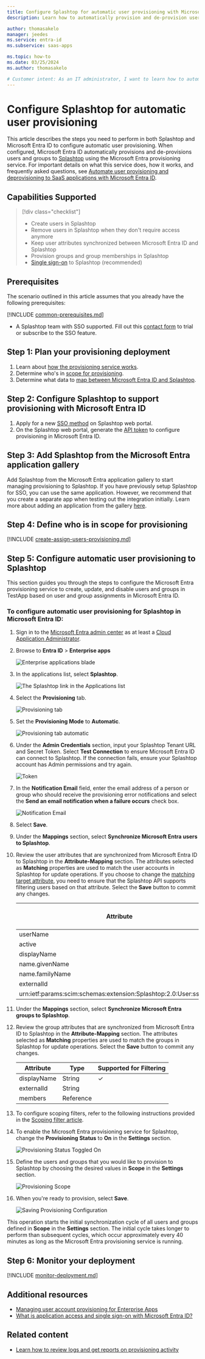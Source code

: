 ```yaml
---
title: Configure Splashtop for automatic user provisioning with Microsoft Entra ID
description: Learn how to automatically provision and de-provision user accounts from Microsoft Entra ID to Splashtop.

author: thomasakelo
manager: jeedes
ms.service: entra-id
ms.subservice: saas-apps

ms.topic: how-to
ms.date: 03/25/2024
ms.author: thomasakelo

# Customer intent: As an IT administrator, I want to learn how to automatically provision and deprovision user accounts from Microsoft Entra ID to Splashtop so that I can streamline the user management process and ensure that users have the appropriate access to Splashtop.
---
```


# Configure Splashtop for automatic user provisioning

This article describes the steps you need to perform in both Splashtop and Microsoft Entra ID to configure automatic user provisioning. When configured, Microsoft Entra ID automatically provisions and de-provisions users and groups to [Splashtop](https://www.splashtop.com/) using the Microsoft Entra provisioning service. For important details on what this service does, how it works, and frequently asked questions, see [Automate user provisioning and deprovisioning to SaaS applications with Microsoft Entra ID](~/identity/app-provisioning/user-provisioning.md). 


## Capabilities Supported
> [!div class="checklist"]
> * Create users in Splashtop
> * Remove users in Splashtop when they don't require access anymore
> * Keep user attributes synchronized between Microsoft Entra ID and Splashtop
> * Provision groups and group memberships in Splashtop
> * [Single sign-on](./splashtop-tutorial.md) to Splashtop (recommended)

## Prerequisites

The scenario outlined in this article assumes that you already have the following prerequisites:

[!INCLUDE [common-prerequisites.md](~/identity/saas-apps/includes/common-prerequisites.md)]
* A Splashtop team with SSO supported. Fill out this [contact form](https://marketing.splashtop.com/acton/fs/blocks/showLandingPage/a/3744/p/p-0095/t/page/fm/0) to trial or subscribe to the SSO feature.

## Step 1: Plan your provisioning deployment
1. Learn about [how the provisioning service works](~/identity/app-provisioning/user-provisioning.md).
2. Determine who's in [scope for provisioning](~/identity/app-provisioning/define-conditional-rules-for-provisioning-user-accounts.md).
3. Determine what data to [map between Microsoft Entra ID and Splashtop](~/identity/app-provisioning/customize-application-attributes.md). 

<a name='step-2-configure-splashtop-to-support-provisioning-with-azure-ad'></a>

## Step 2: Configure Splashtop to support provisioning with Microsoft Entra ID

1. Apply for a new [SSO method](https://support-splashtopbusiness.splashtop.com/hc/articles/360038280751-How-to-apply-for-a-new-SSO-method-) on Splashtop web portal.
2. On the Splashtop web portal, generate the [API token](https://support-splashtopbusiness.splashtop.com/hc/articles/360046055352-How-to-generate-the-SCIM-provisioning-token-) to configure provisioning in Microsoft Entra ID.

<a name='step-3-add-splashtop-from-the-azure-ad-application-gallery'></a>

## Step 3: Add Splashtop from the Microsoft Entra application gallery

Add Splashtop from the Microsoft Entra application gallery to start managing provisioning to Splashtop. If you have previously setup Splashtop for SSO, you can use the same application. However, we recommend that you create a separate app when testing out the integration initially. Learn more about adding an application from the gallery [here](~/identity/enterprise-apps/add-application-portal.md). 

## Step 4: Define who is in scope for provisioning 

[!INCLUDE [create-assign-users-provisioning.md](~/identity/saas-apps/includes/create-assign-users-provisioning.md)]

## Step 5: Configure automatic user provisioning to Splashtop 

This section guides you through the steps to configure the Microsoft Entra provisioning service to create, update, and disable users and groups in TestApp based on user and group assignments in Microsoft Entra ID.

<a name='to-configure-automatic-user-provisioning-for-splashtop-in-azure-ad'></a>

### To configure automatic user provisioning for Splashtop in Microsoft Entra ID:

1. Sign in to the [Microsoft Entra admin center](https://entra.microsoft.com) as at least a [Cloud Application Administrator](~/identity/role-based-access-control/permissions-reference.md#cloud-application-administrator).
1. Browse to **Entra ID** > **Enterprise apps**

	![Enterprise applications blade](common/enterprise-applications.png)

1. In the applications list, select **Splashtop**.

	![The Splashtop link in the Applications list](common/all-applications.png)

3. Select the **Provisioning** tab.

	![Provisioning tab](common/provisioning.png)

4. Set the **Provisioning Mode** to **Automatic**.

	![Provisioning tab automatic](common/provisioning-automatic.png)

5. Under the **Admin Credentials** section, input your Splashtop Tenant URL and Secret Token. Select **Test Connection** to ensure Microsoft Entra ID can connect to Splashtop. If the connection fails, ensure your Splashtop account has Admin permissions and try again.

 	![Token](common/provisioning-testconnection-tenanturltoken.png)

6. In the **Notification Email** field, enter the email address of a person or group who should receive the provisioning error notifications and select the **Send an email notification when a failure occurs** check box.

	![Notification Email](common/provisioning-notification-email.png)

7. Select **Save**.

8. Under the **Mappings** section, select **Synchronize Microsoft Entra users to Splashtop**.

9. Review the user attributes that are synchronized from Microsoft Entra ID to Splashtop in the **Attribute-Mapping** section. The attributes selected as **Matching** properties are used to match the user accounts in Splashtop for update operations. If you choose to change the [matching target attribute](~/identity/app-provisioning/customize-application-attributes.md), you need to ensure that the Splashtop API supports filtering users based on that attribute. Select the **Save** button to commit any changes.

   |Attribute|Type|Supported for Filtering|
   |---|---|---|
   |userName|String|&check;|
   |active|Boolean|
   |displayName|String|
   |name.givenName|String|
   |name.familyName|String|
   |externalId|String|
   |urn:ietf:params:scim:schemas:extension:Splashtop:2.0:User:ssoName|String|
   

10. Under the **Mappings** section, select **Synchronize Microsoft Entra groups to Splashtop**.

11. Review the group attributes that are synchronized from Microsoft Entra ID to Splashtop in the **Attribute-Mapping** section. The attributes selected as **Matching** properties are used to match the groups in Splashtop for update operations. Select the **Save** button to commit any changes.

      |Attribute|Type|Supported for Filtering|
      |---|---|---|
      |displayName|String|&check;|
      |externalId|String|
      |members|Reference|

12. To configure scoping filters, refer to the following instructions provided in the [Scoping filter  article](~/identity/app-provisioning/define-conditional-rules-for-provisioning-user-accounts.md).

13. To enable the Microsoft Entra provisioning service for Splashtop, change the **Provisioning Status** to **On** in the **Settings** section.

	![Provisioning Status Toggled On](common/provisioning-toggle-on.png)

14. Define the users and groups that you would like to provision to Splashtop by choosing the desired values in **Scope** in the **Settings** section.

	![Provisioning Scope](common/provisioning-scope.png)

15. When you're ready to provision, select **Save**.

	![Saving Provisioning Configuration](common/provisioning-configuration-save.png)

This operation starts the initial synchronization cycle of all users and groups defined in **Scope** in the **Settings** section. The initial cycle takes longer to perform than subsequent cycles, which occur approximately every 40 minutes as long as the Microsoft Entra provisioning service is running. 

## Step 6: Monitor your deployment

[!INCLUDE [monitor-deployment.md](~/identity/saas-apps/includes/monitor-deployment.md)]

## Additional resources

* [Managing user account provisioning for Enterprise Apps](~/identity/app-provisioning/configure-automatic-user-provisioning-portal.md)
* [What is application access and single sign-on with Microsoft Entra ID?](~/identity/enterprise-apps/what-is-single-sign-on.md)

## Related content

* [Learn how to review logs and get reports on provisioning activity](~/identity/app-provisioning/check-status-user-account-provisioning.md)

